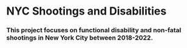 # NYC Shootings and Disabilities

<h3>This project focuses on functional disability and non-fatal shootings in New York City between 2018-2022.</h3>
